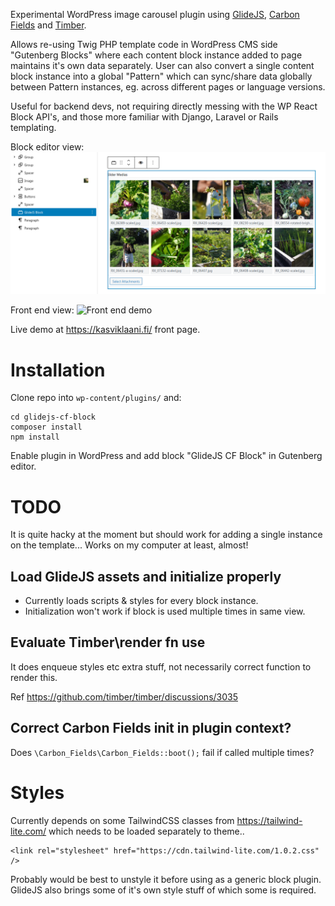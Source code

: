 Experimental WordPress image carousel plugin using [GlideJS](https://glidejs.com/), [Carbon Fields](https://carbonfields.net/) and [Timber](https://upstatement.com/timber/).

Allows re-using Twig PHP template code in WordPress CMS side "Gutenberg Blocks" where each content block instance added to page maintains it's own data separately. User can also convert a single content block instance into a global "Pattern" which can sync/share data globally between Pattern instances, eg. across different pages or language versions.

Useful for backend devs, not requiring directly messing with the WP React Block API's, and those more familiar with Django, Laravel or Rails templating.

Block editor view:
![Block editor view](misc/editor-screenshot.png "Block editor view")

Front end view:
![Front end demo](misc/front-end-demo.gif "Front end view")

Live demo at https://kasviklaani.fi/ front page.

# Installation

Clone repo into `wp-content/plugins/` and:
```
cd glidejs-cf-block
composer install
npm install
```

Enable plugin in WordPress and add block "GlideJS CF Block" in Gutenberg editor.

# TODO

It is quite hacky at the moment but should work for adding a single instance on the template...
Works on my computer at least, almost!

## Load GlideJS assets and initialize properly

- Currently loads scripts & styles for every block instance.
- Initialization won't work if block is used multiple times in same view.

## Evaluate Timber\render fn use
It does enqueue styles etc extra stuff, not necessarily correct function to render this.

Ref https://github.com/timber/timber/discussions/3035

## Correct Carbon Fields init in plugin context?

Does `\Carbon_Fields\Carbon_Fields::boot();` fail if called multiple times?


# Styles

Currently depends on some TailwindCSS classes from https://tailwind-lite.com/ which needs to be loaded separately to theme..

```
<link rel="stylesheet" href="https://cdn.tailwind-lite.com/1.0.2.css" />
```

Probably would be best to unstyle it before using as a generic block plugin. GlideJS also brings some of it's own style stuff of which some is required.
